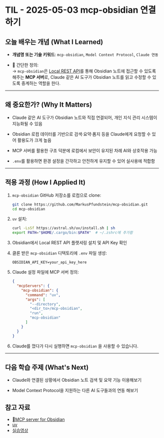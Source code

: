 # TIL - 2025-05-03 mcp-obsidian 연결하기

## 오늘 배우는 개념 (What I Learned)

- **개념명 또는 기술 키워드**: `mcp-obsidian`, `Model Context Protocol`, `Claude 연동`
    
- 📖 간단한 정의:  
    → `mcp-obsidian`은 [Local REST API](https://github.com/coddingtonbear/obsidian-local-rest-api)를 통해 Obsidian 노트에 접근할 수 있도록 해주는 **MCP 서버**로, Claude 같은 AI 도구가 Obsidian 노트를 읽고 수정할 수 있도록 중계하는 역할을 한다.


---

## 왜 중요한가? (Why It Matters)

- Claude 같은 AI 도구가 Obsidian 노트와 직접 연결되어, 개인 지식 관리 시스템이 지능화될 수 있음
    
- Obsidian 로컴 데이터를 기반으로 검색·요약·폼지 등을 Claude에게 요청할 수 있어 활용도가 크게 높음
    
- MCP 서버를 활용한 구조 덕분에 로컴에서 보안이 유지된 차례 AI와 상호작용 가능
    
- `.env`를 활용하면 환경 설정을 간각하고 안전하게 유지할 수 있어 실사용에 적합함
    

---

## 적용 과정 (How I Applied It)

1. `mcp-obsidian` GitHub 저장소를 로컴으로 clone:
    
    ```bash
    git clone https://github.com/MarkusPfundstein/mcp-obsidian.git
    cd mcp-obsidian
    ```
    
2. `uv` 설치:
    
    ```bash
    curl -LsSf https://astral.sh/uv/install.sh | sh
    export PATH="$HOME/.cargo/bin:$PATH"  # ~/.zshrc에 추가함
    ```
    
3. Obsidian에서 Local REST API 플랫셔링 설치 및 API Key 확인

4. 클론 받은 `mcp-obsidian` 디텍토리에 `.env` 파일 생성:
    
    ```env
    OBSIDIAN_API_KEY=your_api_key_here
    ```
    
5. Claude 설정 파일에 MCP 서버 정의:
    
    ```json
    {
	  "mcpServers": {
	    "mcp-obsidian": {
	      "command": "uv",
	      "args": [
	        "--directory",
	        "<dir_to>/mcp-obsidian",
	        "run",
	        "mcp-obsidian"
	      ]
	    }
	  }
	}
    ```
    
6. Claude를 껐다가 다시 실행하면 `mcp-obsidian` 을 사용할 수 있습니다.
    

---

## 다음 학습 주제 (What's Next)

- Claude와 연결된 상황에서 Obsidian 노트 검색 및 요약 기능 이용해보기
    
- Model Context Protocol을 지원하는 다른 AI 도구들과의 연동 해보기

## 참고 자료

- [MCP server for Obsidian](https://github.com/MarkusPfundstein/mcp-obsidian)  
- [uv](https://github.com/astral-sh/uv)  
- [실습영상](https://www.youtube.com/watch?v=53JJqJLGS-4&t=89s)
